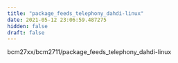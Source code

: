 ```yaml
---
title: "package_feeds_telephony_dahdi-linux"
date: 2021-05-12 23:06:59.487275
hidden: false
draft: false
---
```


bcm27xx/bcm2711/package_feeds_telephony_dahdi-linux

